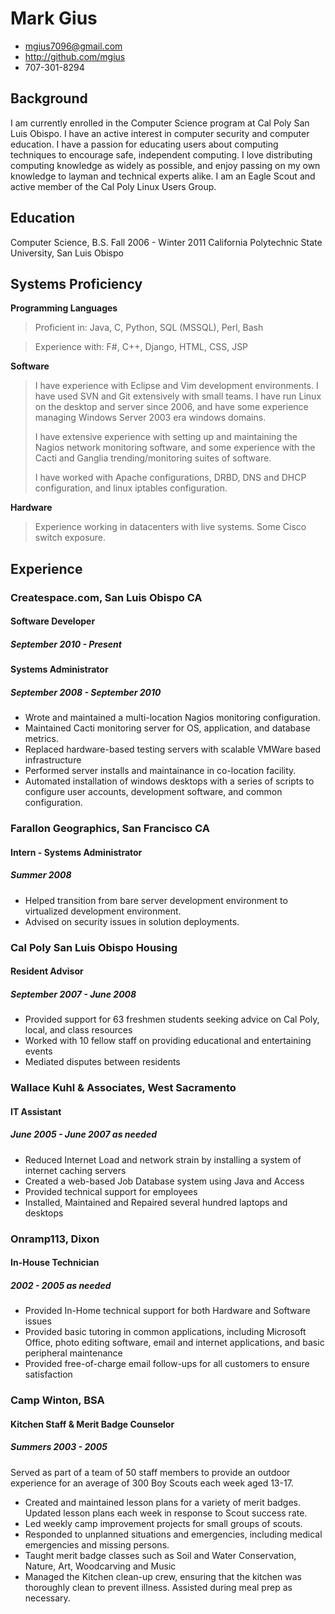 # Mark Gius
<!-- If you think this resume project is cool, you should check out Nat Welch, 
     he came up with the original version: http://natwelch.com/ -->

 * <mgius7096@gmail.com>
 * <http://github.com/mgius>
 * 707-301-8294

## Background

I am currently enrolled in the Computer Science program at Cal Poly San Luis Obispo.
I have an active interest in computer security and computer education.  I have a passion
for educating users about computing techniques to encourage safe, independent computing.
I love distributing computing knowledge as widely as possible, and enjoy passing on
my own knowledge to layman and technical experts alike.  I am an Eagle Scout and active
member of the Cal Poly Linux Users Group.
## Education

Computer Science, B.S.
Fall 2006 - Winter 2011
California Polytechnic State University, San Luis Obispo

## Systems Proficiency

**Programming Languages**

 > Proficient in:  Java, C, Python, SQL (MSSQL), Perl, Bash

 > Experience with: F#, C++, Django, HTML, CSS, JSP

**Software**

 > I have experience with Eclipse and Vim development environments.
 > I have used SVN and Git extensively with small teams.  I have run
 > Linux on the desktop and server since 2006, and have some experience
 > managing Windows Server 2003 era windows domains.
 >
 > I have extensive experience with setting up and maintaining the 
 > Nagios network monitoring software, and some experience with 
 > the Cacti and Ganglia trending/monitoring suites of software.
 > 
 > I have worked with Apache configurations, DRBD, DNS and DHCP
 > configuration, and linux iptables configuration.

**Hardware**

 > Experience working in datacenters with live systems.  Some Cisco switch
 > exposure. 

## Experience

### Createspace.com, San Luis Obispo CA

#### Software Developer
#####  September 2010 - Present

#### Systems Administrator
#####  September 2008 - September 2010

 * Wrote and maintained a multi-location Nagios monitoring configuration.
 * Maintained Cacti monitoring server for OS, application, and database metrics.
 * Replaced hardware-based testing servers with scalable VMWare based infrastructure
 * Performed server installs and maintainance in co-location facility.
 * Automated installation of windows desktops with a series of scripts to configure
   user accounts, development software, and common configuration.


### Farallon Geographics, San Francisco CA

#### Intern - Systems Administrator 
##### Summer 2008 

 * Helped transition from bare server development environment to virtualized
   development environment.
 * Advised on security issues in solution deployments.

### Cal Poly San Luis Obispo Housing

#### Resident Advisor
##### September 2007 - June 2008

 * Provided support for 63 freshmen students seeking advice on Cal Poly, 
   local, and class resources
 * Worked with 10 fellow staff on providing educational and entertaining events
 * Mediated disputes between residents

### Wallace Kuhl & Associates, West Sacramento

#### IT Assistant
##### June 2005 - June 2007 as needed

 * Reduced Internet Load and network strain by installing a system of internet caching servers
 * Created a web-based Job Database system using Java and Access
 * Provided technical support for employees 
 * Installed, Maintained and Repaired several hundred laptops and desktops

### Onramp113, Dixon

#### In-House Technician
##### 2002 - 2005 as needed

 * Provided In-Home technical support for both Hardware and Software issues
 * Provided basic tutoring in common applications, including Microsoft Office, 
   photo editing software, email and internet applications, and basic peripheral 
   maintenance
 * Provided free-of-charge email follow-ups for all customers to ensure satisfaction

### Camp Winton, BSA

#### Kitchen Staff & Merit Badge Counselor
##### Summers 2003 - 2005

Served as part of a team of 50 staff members to provide an outdoor experience
for an average of 300 Boy Scouts each week aged 13-17. 

 * Created and maintained lesson plans for a variety of merit badges.
   Updated lesson plans each week in response to Scout success rate.
 * Led weekly camp improvement projects for small groups of scouts.
 * Responded to unplanned situations and emergencies, including medical
   emergencies and missing persons.
 * Taught merit badge classes such as Soil and Water Conservation, 
   Nature, Art, Woodcarving and Music
 * Managed the Kitchen clean-up crew, ensuring that the kitchen was 
   thoroughly clean to prevent illness.  Assisted during meal prep as
   necessary.
